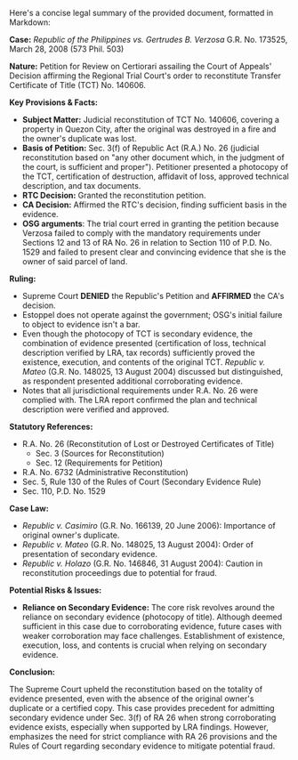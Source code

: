 Here's a concise legal summary of the provided document, formatted in Markdown:

**Case:** *Republic of the Philippines vs. Gertrudes B. Verzosa* G.R. No. 173525, March 28, 2008 (573 Phil. 503)

**Nature:** Petition for Review on Certiorari assailing the Court of Appeals' Decision affirming the Regional Trial Court's order to reconstitute Transfer Certificate of Title (TCT) No. 140606.

**Key Provisions & Facts:**

*   **Subject Matter:** Judicial reconstitution of TCT No. 140606, covering a property in Quezon City, after the original was destroyed in a fire and the owner's duplicate was lost.
*   **Basis of Petition:** Sec. 3(f) of Republic Act (R.A.) No. 26 (judicial reconstitution based on "any other document which, in the judgment of the court, is sufficient and proper").  Petitioner presented a photocopy of the TCT, certification of destruction, affidavit of loss, approved technical description, and tax documents.
*   **RTC Decision:** Granted the reconstitution petition.
*   **CA Decision:** Affirmed the RTC's decision, finding sufficient basis in the evidence.
* **OSG arguments**: The trial court erred in granting the petition because Verzosa failed to comply with the mandatory requirements under Sections 12 and 13 of RA No. 26 in relation to Section 110 of P.D. No. 1529 and failed to present clear and convincing evidence that she is the owner of said parcel of land.

**Ruling:**

*   Supreme Court **DENIED** the Republic's Petition and **AFFIRMED** the CA's decision.
*   Estoppel does not operate against the government; OSG's initial failure to object to evidence isn't a bar.
*   Even though the photocopy of TCT is secondary evidence, the combination of evidence presented (certification of loss, technical description verified by LRA, tax records) sufficiently proved the existence, execution, and contents of the original TCT.  *Republic v. Mateo* (G.R. No. 148025, 13 August 2004) discussed but distinguished, as respondent presented additional corroborating evidence.
*   Notes that all jurisdictional requirements under R.A. No. 26 were complied with. The LRA report confirmed the plan and technical description were verified and approved.

**Statutory References:**

*   R.A. No. 26 (Reconstitution of Lost or Destroyed Certificates of Title)
    *   Sec. 3 (Sources for Reconstitution)
    *   Sec. 12 (Requirements for Petition)
*   R.A. No. 6732 (Administrative Reconstitution)
*   Sec. 5, Rule 130 of the Rules of Court (Secondary Evidence Rule)
*   Sec. 110, P.D. No. 1529

**Case Law:**

*   *Republic v. Casimiro* (G.R. No. 166139, 20 June 2006): Importance of original owner's duplicate.
*   *Republic v. Mateo* (G.R. No. 148025, 13 August 2004): Order of presentation of secondary evidence.
*   *Republic v. Holazo* (G.R. No. 146846, 31 August 2004): Caution in reconstitution proceedings due to potential for fraud.

**Potential Risks & Issues:**

*   **Reliance on Secondary Evidence:**  The core risk revolves around the reliance on secondary evidence (photocopy of title). Although deemed sufficient in this case due to corroborating evidence, future cases with weaker corroboration may face challenges.  Establishment of existence, execution, loss, and contents is crucial when relying on secondary evidence.

**Conclusion:**

The Supreme Court upheld the reconstitution based on the totality of evidence presented, even with the absence of the original owner's duplicate or a certified copy. This case provides precedent for admitting secondary evidence under Sec. 3(f) of RA 26 when strong corroborating evidence exists, especially when supported by LRA findings. However, emphasizes the need for strict compliance with RA 26 provisions and the Rules of Court regarding secondary evidence to mitigate potential fraud.
